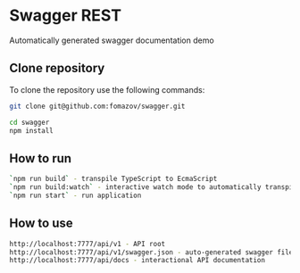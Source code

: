# Swagger REST

Automatically generated swagger documentation demo

## Clone repository

To clone the repository use the following commands:

```sh
git clone git@github.com:fomazov/swagger.git

cd swagger
npm install
```

##  How to run

```sh
`npm run build` - transpile TypeScript to EcmaScript
`npm run build:watch` - interactive watch mode to automatically transpile source files,
`npm run start` - run application
```

## How to use

```sh
http://localhost:7777/api/v1 - API root
http://localhost:7777/api/v1/swagger.json - auto-generated swagger file
http://localhost:7777/api/docs - interactional API documentation
```
